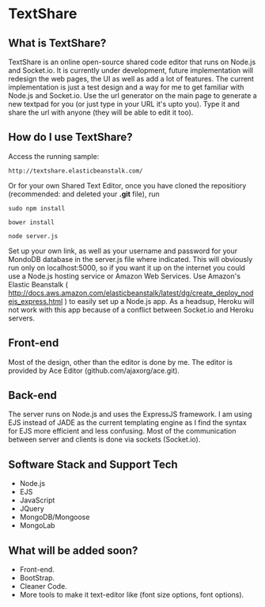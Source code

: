 TextShare
=========
## What is TextShare?
TextShare is an online open-source shared code editor that runs on Node.js and Socket.io. 
It is currently under development, future implementation will redesign the web pages, the UI as well as add a lot of features.
The current implementation is just a test design and a way for me to get familiar with Node.js and Socket.io.
Use the url generator on the main page to generate a new textpad for you (or just type in your URL it's upto you). Type it and share the url with anyone (they will be able to edit it too). 
## How do I use TextShare?
Access the running sample:
```
http://textshare.elasticbeanstalk.com/
``` 
Or for your own Shared Text Editor, once you have cloned the repositiory (recommended: and deleted your **.git** file), run
```
sudo npm install
```
```
bower install
```
```
node server.js
```
Set up your own link, as well as your username and password for your MondoDB database in the server.js file where indicated.
This will obviously run only on localhost:5000, so if you want it up on the internet you could use a Node.js hosting service or Amazon Web Services. Use Amazon's Elastic Beanstalk ( http://docs.aws.amazon.com/elasticbeanstalk/latest/dg/create_deploy_nodejs_express.html ) to easily set up a Node.js app. As a headsup, Heroku will not work with this app because of a conflict between Socket.io and Heroku servers.
## Front-end
Most of the design, other than the editor is done by me. The editor is provided by Ace Editor (github.com/ajaxorg/ace.git). 
## Back-end
The server runs on Node.js and uses the ExpressJS framework. I am using EJS instead of JADE as the current templating engine as I find the syntax for EJS more efficient and less confusing. Most of the communication between server and clients is done via sockets (Socket.io). 
## Software Stack and Support Tech
- Node.js
- EJS
- JavaScript
- JQuery
- MongoDB/Mongoose
- MongoLab
## What will be added soon?
- Front-end.
- BootStrap.
- Cleaner Code.
- More tools to make it text-editor like (font size options, font options).
